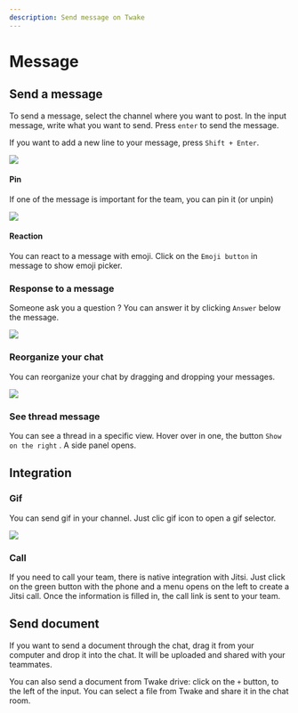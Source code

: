 ```yaml
---
description: Send message on Twake
---
```


# Message

## Send a message

To send a message, select the channel where you want to post. In the input message, write what you want to send. Press `enter` to send the message.

If you want to add a new line to your message, press `Shift + Enter`.

![](../../../.gitbook/assets/sendmessage.gif)

#### Pin

If one of the message is important for the team, you can pin it \(or unpin\)

![](../../../.gitbook/assets/pinmessage.gif)

#### Reaction

You can react to a message with emoji. Click on the `Emoji button` in message to show emoji picker.

### Response to a message

Someone ask you a question ? You can answer it by clicking `Answer` below the message.

![](../../../.gitbook/assets/responsemessage.gif)

### Reorganize your chat

You can reorganize your chat by dragging and dropping your messages. 

![](../../../.gitbook/assets/d-and-dmessage.gif)

### 

### See thread message

You can see a thread in a specific view. Hover over in one, the button `Show on the right` . A side panel opens.

## Integration

### Gif 

You can send gif in your channel. Just clic gif icon to open a gif selector.

![](../../../.gitbook/assets/gif%20%281%29.gif)

### Call

If you need to call your team, there is native integration with Jitsi. Just click on the green button with the phone and a menu opens on the left to create a Jitsi call. Once the information is filled in, the call link is sent to your team.



## Send document

If you want to send a document through the chat, drag it from your computer and drop it into the chat. It will be uploaded and shared with your teammates.

You can also send a document from Twake drive: click on the `+` button, to the left of the input. You can select a file from Twake and share it in the chat room.

